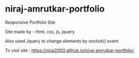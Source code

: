 # niraj-amrutkar-portfolio
Responsive Portfolio Site

Site made by - html, css, js, jquery 

Also used Jquery to change elements by onclick() event

To visit site : https://niraj2003.github.io/niraj-amrutkar-portfolio/
